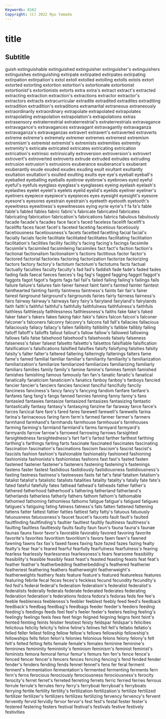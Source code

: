 ```yaml
---
Keywords: 8162
Copyright: (C) 2022 Ryu Yamada
---
```



# title

## Subtitle
guish
extinguishable extinguished extinguisher extinguisher's extinguishers extinguishes extinguishing extirpate extirpated extirpates
extirpating extirpation extirpation's extol extoll extolled extolling extolls extols extort
extorted extorting extortion extortion's extortionate extortionist extortionist's extortionists extorts extra
extra's extract extract's extracted extracting extraction extraction's extractions extractor extractor's
extractors extracts extracurricular extradite extradited extradites extraditing extradition extradition's extraditions
extramarital extraneous extraneously extraordinarily extraordinary extrapolate extrapolated extrapolates extrapolating extrapolation
extrapolation's extrapolations extras extrasensory extraterrestrial extraterrestrial's extraterrestrials extravagance extravagance's extravagances
extravagant extravagantly extravaganza extravaganza's extravaganzas extravert extravert's extraverted extraverts extreme
extreme's extremely extremer extremes extremest extremism extremism's extremist extremist's extremists
extremities extremity extremity's extricate extricated extricates extricating extrication extrication's extrinsic
extrinsically extroversion extroversion's extrovert extrovert's extroverted extroverts extrude extruded extrudes
extruding extrusion extrusion's extrusions exuberance exuberance's exuberant exuberantly exude exuded
exudes exuding exult exultant exultantly exultation exultation's exulted exulting exults
eye eye's eyeball eyeball's eyeballed eyeballing eyeballs eyebrow eyebrow's eyebrows
eyed eyeful eyeful's eyefuls eyeglass eyeglass's eyeglasses eyeing eyelash eyelash's
eyelashes eyelet eyelet's eyelets eyelid eyelid's eyelids eyeliner eyeliner's eyeliners
eyepiece eyepiece's eyepieces eyes eyesight eyesight's eyesore eyesore's eyesores eyestrain
eyestrain's eyeteeth eyetooth eyetooth's eyewitness eyewitness's eyewitnesses eying eyrie eyrie's
f fa fa's fable fable's fabled fables fabric fabric's fabricate
fabricated fabricates fabricating fabrication fabrication's fabrications fabrics fabulous fabulously facade
facade's facades face face's faced faceless facelift facelift's facelifts faces
facet facet's faceted faceting facetious facetiously facetiousness facetiousness's facets facetted
facetting facial facial's facially facials facile facilitate facilitated facilitates facilitating
facilitation facilitation's facilities facility facility's facing facing's facings facsimile facsimile's
facsimiled facsimileing facsimiles fact fact's faction faction's factional factionalism factionalism's
factions factitious factor factor's factored factorial factories factoring factorization factorize
factorizing factors factory factory's factotum factotum's factotums facts factual factually
faculties faculty faculty's fad fad's faddish fade fade's faded fades
fading fads faecal faeces faeces's fag fag's fagged fagging faggot
faggot's faggots fagot fagot's fagots fags fail fail's failed failing
failing's failings fails failure failure's failures fain fainer fainest faint
faint's fainted fainter faintest fainthearted fainting faintly faintness faintness's faints
fair fair's fairer fairest fairground fairground's fairgrounds fairies fairly fairness
fairness's fairs fairway fairway's fairways fairy fairy's fairyland fairyland's fairylands
faith faith's faithful faithful's faithfully faithfulness faithfulness's faithfuls faithless faithlessly
faithlessness faithlessness's faiths fake fake's faked faker faker's fakers fakes
faking fakir fakir's fakirs falcon falcon's falconer falconer's falconers falconry
falconry's falcons fall fall's fallacies fallacious fallaciously fallacy fallacy's fallen
fallibility fallibility's fallible fallibly falling falloff falloff's falloffs fallout fallout's
fallow fallow's fallowed fallowing fallows falls false falsehood falsehood's falsehoods
falsely falseness falseness's falser falsest falsetto falsetto's falsettos falsifiable falsification
falsification's falsifications falsified falsifies falsify falsifying falsities falsity falsity's falter
falter's faltered faltering falteringly falterings falters fame fame's famed familial
familiar familiar's familiarity familiarity's familiarization familiarization's familiarize familiarized familiarizes familiarizing
familiarly familiars families family family's famine famine's famines famish famished
famishes famishing famous famously fan fan's fanatic fanatic's fanatical fanatically
fanaticism fanaticism's fanatics fanboy fanboy's fanboys fancied fancier fancier's fanciers
fancies fanciest fanciful fancifully fancily fanciness fanciness's fancy fancy's fancying
fandom fanfare fanfare's fanfares fang fang's fangs fanned fannies fanning
fanny fanny's fans fantasied fantasies fantasize fantasized fantasizes fantasizing fantastic
fantastically fantasy fantasy's fantasying fanzine far faraway farce farce's farces
farcical fare fare's fared fares farewell farewell's farewells farina farina's
farinaceous faring farm farm's farmed farmer farmer's farmers farmhand farmhand's
farmhands farmhouse farmhouse's farmhouses farming farming's farmland farmland's farms farmyard
farmyard's farmyards farrow farrow's farrowed farrowing farrows farsighted farsightedness farsightedness's
fart fart's farted farther farthest farthing farthing's farthings farting farts
fascinate fascinated fascinates fascinating fascination fascination's fascinations fascism fascism's fascist
fascist's fascists fashion fashion's fashionable fashionably fashioned fashioning fashionista fashionista's
fashionistas fashions fast fast's fasted fasten fastened fastener fastener's fasteners
fastening fastening's fastenings fastens faster fastest fastidious fastidiously fastidiousness fastidiousness's
fasting fastness fastness's fastnesses fasts fat fat's fatal fatalism fatalism's
fatalist fatalist's fatalistic fatalists fatalities fatality fatality's fatally fate fate's
fated fateful fatefully fates fathead fathead's fatheads father father's fathered
fatherhood fatherhood's fathering fatherland fatherland's fatherlands fatherless fatherly fathers fathom
fathom's fathomable fathomed fathoming fathomless fathoms fatigue fatigue's fatigued fatigues
fatigues's fatiguing fating fatness fatness's fats fatten fattened fattening fattens
fatter fattest fattier fatties fattiest fatty fatty's fatuous fatuously fatuousness
fatuousness's faucet faucet's faucets fault fault's faulted faultfinding faultfinding's faultier
faultiest faultily faultiness faultiness's faulting faultless faultlessly faults faulty faun
faun's fauna fauna's faunae faunas fauns favor favor's favorable favorably
favored favoring favorite favorite's favorites favoritism favoritism's favors fawn fawn's
fawned fawning fawns fax fax's faxed faxes faxing faze fazed
fazes fazing fealty fealty's fear fear's feared fearful fearfully fearfulness
fearfulness's fearing fearless fearlessly fearlessness fearlessness's fears fearsome feasibility feasibility's
feasible feasibly feast feast's feasted feasting feasts feat feat's feather
feather's featherbedding featherbedding's feathered featherier featheriest feathering feathers featherweight featherweight's
featherweights feathery feats feature feature's featured featureless features featuring febrile
fecal feces feces's feckless fecund fecundity fecundity's fed fed's federal
federal's federalism federalism's federalist federalist's federalists federally federals federate federated
federates federating federation federation's federations fedora fedora's fedoras feds fee
fee's feeble feebleness feebleness's feebler feeblest feebly feed feed's feedback
feedback's feedbag feedbag's feedbags feeder feeder's feeders feeding feeding's feedings
feeds feel feel's feeler feeler's feelers feeling feeling's feelingly feelings
feels fees feet feign feigned feigning feigns feint feint's feinted
feinting feints feistier feistiest feisty feldspar feldspar's felicities felicitous felicity
felicity's feline feline's felines fell fell's fellatio fellatio's felled feller
fellest felling fellow fellow's fellows fellowship fellowship's fellowships fells felon
felon's felonies felonious felons felony felony's felt felt's felted felting
felts female female's females feminine feminine's feminines femininity femininity's feminism
feminism's feminist feminist's feminists femora femoral femur femur's femurs fen
fen's fence fence's fenced fencer fencer's fencers fences fencing fencing's
fend fended fender fender's fenders fending fends fennel fennel's fens
fer feral ferment ferment's fermentation fermentation's fermented fermenting ferments fern
fern's ferns ferocious ferociously ferociousness ferociousness's ferocity ferocity's ferret ferret's
ferreted ferreting ferrets ferric ferried ferries ferrous ferrule ferrule's ferrules
ferry ferry's ferryboat ferryboat's ferryboats ferrying fertile fertility fertility's fertilization
fertilization's fertilize fertilized fertilizer fertilizer's fertilizers fertilizes fertilizing fervency fervency's
fervent fervently fervid fervidly fervor fervor's fest fest's festal fester
fester's festered festering festers festival festival's festivals festive festively festivities
